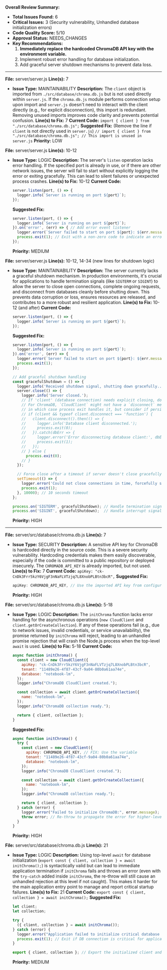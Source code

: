 **Overall Review Summary:**
-   **Total Issues Found:** 6
-   **Critical Issues:** 3 (Security vulnerability, Unhandled database initialization errors)
-   **Code Quality Score:** 5/10
-   **Approval Status:** NEEDS_CHANGES
-   **Key Recommendations:**
    1.  **Immediately replace the hardcoded ChromaDB API key with the environment variable.**
    2.  Implement robust error handling for database initialization.
    3.  Add graceful server shutdown mechanisms to prevent data loss.

---

**File:** server/server.js
**Line(s):** 7
-   **Issue Type:** MAINTAINABILITY
    **Description:** The `client` object is imported from `./src/database/chroma.db.js` but is not used directly within `server.js`. If the `chroma.db.js` module performs connection setup upon import and `server.js` doesn't need to interact with the client directly (e.g., for explicit disconnection), this import is redundant. Removing unused imports improves code clarity and prevents potential confusion.
    **Line(s) to Fix:** 7
    **Current Code:** `import { client } from "./src/database/chroma.db.js";`
    **Suggested Fix:** (Remove the line if `client` is not directly used in `server.js`)
    `// import { client } from "./src/database/chroma.db.js"; // This import is unused in server.js`
    **Priority:** LOW

**File:** server/server.js
**Line(s):** 10-12
-   **Issue Type:** LOGIC
    **Description:** The server's `listen` operation lacks error handling. If the specified port is already in use, or if there are other network issues, the server will fail to start without explicitly logging the error or exiting gracefully. This can lead to silent failures or unexpected process crashes.
    **Line(s) to Fix:** 10-12
    **Current Code:**
    ```javascript
    server.listen(port, () => {
      logger.info(`Server is running on port ${port}`);
    });
    ```
    **Suggested Fix:**
    ```javascript
    server.listen(port, () => {
      logger.info(`Server is running on port ${port}`);
    }).on('error', (err) => { // Add error event listener
      logger.error(`Server failed to start on port ${port}: ${err.message}`);
      process.exit(1); // Exit with a non-zero code to indicate an error
    });
    ```
    **Priority:** MEDIUM

**File:** server/server.js
**Line(s):** 10-12, 14-34 (new lines for shutdown logic)
-   **Issue Type:** MAINTAINABILITY
    **Description:** The server currently lacks a graceful shutdown mechanism. In production environments, it's crucial for applications to handle termination signals (like `SIGTERM` or `SIGINT`) to allow the server to close open connections, complete ongoing requests, and disconnect from databases cleanly before shutting down. This prevents data corruption or loss, ensures resources are released, and contributes to a more robust and resilient application.
    **Line(s) to Fix:** 10-12 (and after)
    **Current Code:**
    ```javascript
    server.listen(port, () => {
      logger.info(`Server is running on port ${port}`);
    });
    ```
    **Suggested Fix:**
    ```javascript
    server.listen(port, () => {
      logger.info(`Server is running on port ${port}`);
    }).on('error', (err) => {
      logger.error(`Server failed to start on port ${port}: ${err.message}`);
      process.exit(1);
    });

    // Add graceful shutdown handling
    const gracefulShutdown = () => {
      logger.info('Received shutdown signal, shutting down gracefully...');
      server.close(() => {
        logger.info('Server closed.');
        // If 'client' (database connection) needs explicit closing, do it here.
        // For ChromaDB, `CloudClient` might not have a `disconnect` method
        // in which case process exit handles it, but consider if persistent connections exist.
        // if (client && typeof client.disconnect === 'function') {
        //   client.disconnect().then(() => {
        //     logger.info('Database client disconnected.');
        //     process.exit(0);
        //   }).catch(dbErr => {
        //     logger.error('Error disconnecting database client:', dbErr);
        //     process.exit(1);
        //   });
        // } else {
          process.exit(0);
        // }
      });

      // Force close after a timeout if server doesn't close gracefully
      setTimeout(() => {
        logger.error('Could not close connections in time, forcefully shutting down');
        process.exit(1);
      }, 10000); // 10 seconds timeout
    };

    process.on('SIGTERM', gracefulShutdown); // Handle termination signal
    process.on('SIGINT', gracefulShutdown);  // Handle interrupt signal (Ctrl+C)
    ```
    **Priority:** HIGH

---

**File:** server/src/database/chroma.db.js
**Line(s):** 7
-   **Issue Type:** SECURITY
    **Description:** A sensitive API key for ChromaDB is hardcoded directly in the source code. This is a severe security vulnerability. Hardcoding credentials makes them easily discoverable, especially if the code is committed to a public repository or deployed insecurely. The `CHROMADB_API_KEY` is already imported, but not used.
    **Line(s) to Fix:** 7
    **Current Code:** `apiKey: "ck-CnDk3Frr5kzY6VjgF3nNaFLVTzjq7L8XnobPLBtn3bcR",`
    **Suggested Fix:**
    ```javascript
    apiKey: CHROMADB_API_KEY, // Use the imported API key from configuration
    ```
    **Priority:** HIGH

**File:** server/src/database/chroma.db.js
**Line(s):** 5-18
-   **Issue Type:** LOGIC
    **Description:** The `initChroma` function lacks error handling for the asynchronous operations (`new CloudClient` and `client.getOrCreateCollection`). If any of these operations fail (e.g., due to network issues, invalid credentials, or service unavailability), the promise returned by `initChroma` will reject, leading to an unhandled promise rejection that will crash the Node.js process when the top-level `await` is used.
    **Line(s) to Fix:** 5-18
    **Current Code:**
    ```javascript
    async function initChroma() {
      const client = new CloudClient({
        apiKey: "ck-CnDk3Frr5kzY6VjgF3nNaFLVTzjq7L8XnobPLBtn3bcR",
        tenant: "11489e26-4f87-43cf-9a04-80b0a61aa74e",
        database: "notebook-lm",
      });
      logger.info("ChromaDB CloudClient created.");

      const collection = await client.getOrCreateCollection({
        name: "notebook-lm",
      });
      logger.info("ChromaDB collection ready.");

      return { client, collection };
    }
    ```
    **Suggested Fix:**
    ```javascript
    async function initChroma() {
      try {
        const client = new CloudClient({
          apiKey: CHROMADB_API_KEY, // FIX: Use the variable
          tenant: "11489e26-4f87-43cf-9a04-80b0a61aa74e",
          database: "notebook-lm",
        });
        logger.info("ChromaDB CloudClient created.");

        const collection = await client.getOrCreateCollection({
          name: "notebook-lm",
        });
        logger.info("ChromaDB collection ready.");

        return { client, collection };
      } catch (error) {
        logger.error("Failed to initialize ChromaDB:", error.message);
        throw error; // Re-throw to propagate the error for higher-level handling
      }
    }
    ```
    **Priority:** HIGH

**File:** server/src/database/chroma.db.js
**Line(s):** 21
-   **Issue Type:** LOGIC
    **Description:** Using top-level `await` for database initialization (`export const { client, collection } = await initChroma();`) is syntactically valid but can lead to immediate application termination if `initChroma` fails and throws an error (even with the `try-catch` added inside `initChroma`, the re-throw will still cause an unhandled rejection at this level if not caught). This makes it harder for the main application entry point to manage and report critical startup failures.
    **Line(s) to Fix:** 21
    **Current Code:** `export const { client, collection } = await initChroma();`
    **Suggested Fix:**
    ```javascript
    let client;
    let collection;

    try {
      ({ client, collection } = await initChroma());
    } catch (error) {
      logger.error("Application failed to initialize critical database components. Exiting.", error);
      process.exit(1); // Exit if DB connection is critical for application startup
    }

    export { client, collection }; // Export the initialized client and collection
    ```
    **Priority:** MEDIUM